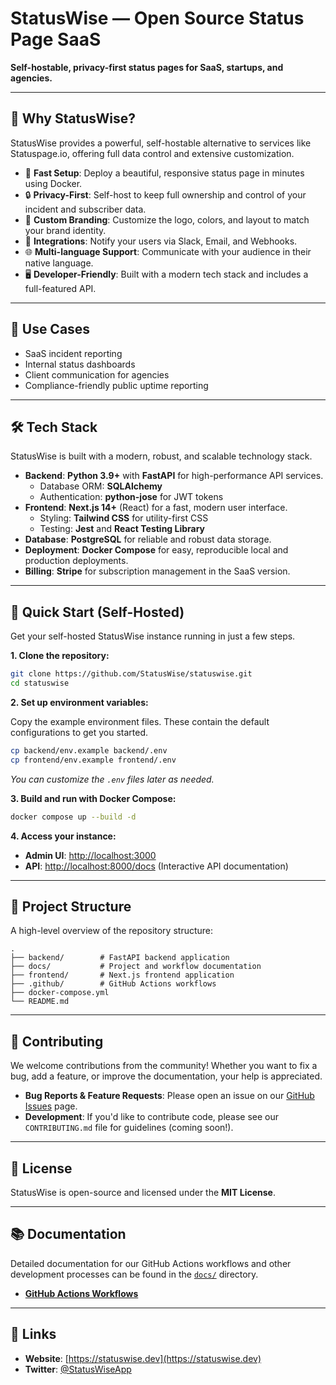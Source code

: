 # StatusWise — Open Source Status Page SaaS

**Self-hostable, privacy-first status pages for SaaS, startups, and agencies.**

---

## 🌟 Why StatusWise?

StatusWise provides a powerful, self-hostable alternative to services like Statuspage.io, offering full data control and extensive customization.

*   🚀 **Fast Setup**: Deploy a beautiful, responsive status page in minutes using Docker.
*   🔒 **Privacy-First**: Self-host to keep full ownership and control of your incident and subscriber data.
*   🎨 **Custom Branding**: Customize the logo, colors, and layout to match your brand identity.
*   🧩 **Integrations**: Notify your users via Slack, Email, and Webhooks.
*   🌐 **Multi-language Support**: Communicate with your audience in their native language.
*   🖥️ **Developer-Friendly**: Built with a modern tech stack and includes a full-featured API.

---

## 🎯 Use Cases

* SaaS incident reporting
* Internal status dashboards
* Client communication for agencies
* Compliance-friendly public uptime reporting

---

## 🛠 Tech Stack

StatusWise is built with a modern, robust, and scalable technology stack.

*   **Backend**: **Python 3.9+** with **FastAPI** for high-performance API services.
    *   Database ORM: **SQLAlchemy**
    *   Authentication: **python-jose** for JWT tokens
*   **Frontend**: **Next.js 14+** (React) for a fast, modern user interface.
    *   Styling: **Tailwind CSS** for utility-first CSS
    *   Testing: **Jest** and **React Testing Library**
*   **Database**: **PostgreSQL** for reliable and robust data storage.
*   **Deployment**: **Docker Compose** for easy, reproducible local and production deployments.
*   **Billing**: **Stripe** for subscription management in the SaaS version.

---

## 🚀 Quick Start (Self-Hosted)

Get your self-hosted StatusWise instance running in just a few steps.

**1. Clone the repository:**
```bash
git clone https://github.com/StatusWise/statuswise.git
cd statuswise
```

**2. Set up environment variables:**

Copy the example environment files. These contain the default configurations to get you started.
```bash
cp backend/env.example backend/.env
cp frontend/env.example frontend/.env
```
*You can customize the `.env` files later as needed.*

**3. Build and run with Docker Compose:**
```bash
docker compose up --build -d
```

**4. Access your instance:**
*   **Admin UI**: [http://localhost:3000](http://localhost:3000)
*   **API**: [http://localhost:8000/docs](http://localhost:8000/docs) (Interactive API documentation)

---

## 📁 Project Structure

A high-level overview of the repository structure:

```
.
├── backend/        # FastAPI backend application
├── docs/           # Project and workflow documentation
├── frontend/       # Next.js frontend application
├── .github/        # GitHub Actions workflows
├── docker-compose.yml
└── README.md
```

---

## 🤝 Contributing

We welcome contributions from the community! Whether you want to fix a bug, add a feature, or improve the documentation, your help is appreciated.

*   **Bug Reports & Feature Requests**: Please open an issue on our [GitHub Issues](https://github.com/StatusWise/statuswise/issues) page.
*   **Development**: If you'd like to contribute code, please see our `CONTRIBUTING.md` file for guidelines (coming soon!).

---

## 📄 License

StatusWise is open-source and licensed under the **MIT License**.

---

## 📚 Documentation

Detailed documentation for our GitHub Actions workflows and other development processes can be found in the [`docs/`](./docs) directory.

- [**GitHub Actions Workflows**](./docs/actions_workflows.md)

---

## 🔗 Links

*   **Website**: [https://statuswise.dev](https://statuswise.dev)
*   **Twitter**: [@StatusWiseApp](https://twitter.com/StatusWiseApp)